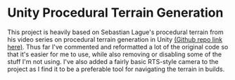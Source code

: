 # Unity Procedural Terrain Generation
This project is heavily based on Sebastian Lague's procedural terrain from his video series on procedural terrain generation in Unity [(Github repo link here)](https://github.com/SebLague/Procedural-Landmass-Generation). Thus far I've commented and reformatted a lot of the original code so that it's easier for me to use, while also removing or disabling some of the stuff I'm not using. I've also added a fairly basic RTS-style camera to the project as I find it to be a preferable tool for navigating the terrain in builds.
